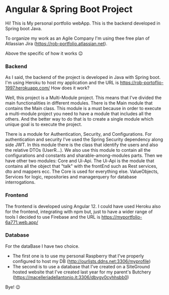 # Angular & Spring Boot Project

Hi! This is My personal portfolio webApp. This is the backend developed in Spring boot Java.

To organize my work as an Agile Company I'm using thee free plan of Atlassian Jira (https://rob-portfolio.atlassian.net).

Above the specific of how it works 😉

### Backend
As I said, the backend of the project is developed in Java with Spring boot.
I'm using Heroku to host my application and the URL is https://rob-portoflio-1997.herokuapp.com/
How does it work?

Well, this project is a Multi-Module project. This means that I've divided the main functionalities in different modules.
There is the Main module that contains the Main class. This module is a must because in order to execute a multi-module project
you need to have a module that includes all the others. And the better way to do that is to create a single module which unique goal is
to execute the project.

There is a module for Authentication, Security, and Configurations. For authentication and security I've used the Spring Security dependency along side JWT. In this module there is the class that identify the users and also the relative DTOs (UserR...).
We also use this module to contain all the configurations and constants and sharable-among-modules parts.
Then we have other two modules: Core and Ui-Api.
The Ui-Api is the module that contains all the object that "talk" with the frontEnd such as Rest services, dto and mappers ecc.
The Core is used for everything else. ValueObjects, Services for logic, repositories and managerquery for database interrogations.

### Frontend
The frontend is developed using Angular 12.
I could have used Heroku also for the frontend, integrating with npm but, just to have a wider range of tools I decided to
use Firebase and the URL is https://myportfolio-6a771.web.app/


### Database
For the dataBase I have two choice.
  - The first one is to use my personal Raspberry that I've properly configured to host my DB (http://ourlists.ddns.net:3306/myprofile)
  - The second is to use a database that I've created on a SiteGround hosted website that I've created last year for my parent's Butchery
  	(https://macelleriadellantonio.it:3306/dbvgv0cyhhsbb0)


Bye! 😉